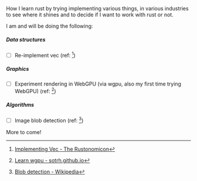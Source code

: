 How I learn rust by trying implementing various things, in various industries to see where it shines and to decide if I want to work with rust or not.

I am and will be doing the following:

##### Data structures
- [ ] Re-implement vec (ref: [^1])

##### Graphics
- [ ] Experiment rendering in WebGPU (via wgpu, also my first time trying WebGPU) (ref: [^2])

##### Algorithms
- [ ] Image blob detection (ref: [^3])

More to come!

[^1]: [Implementing Vec - The Rustonomicon](https://doc.rust-lang.org/nomicon/vec/vec.html)
[^2]: [Learn wgpu - sotrh.github.io](https://sotrh.github.io/learn-wgpu)
[^3]: [Blob detection - Wikipedia](https://en.wikipedia.org/wiki/Blob_detection)

